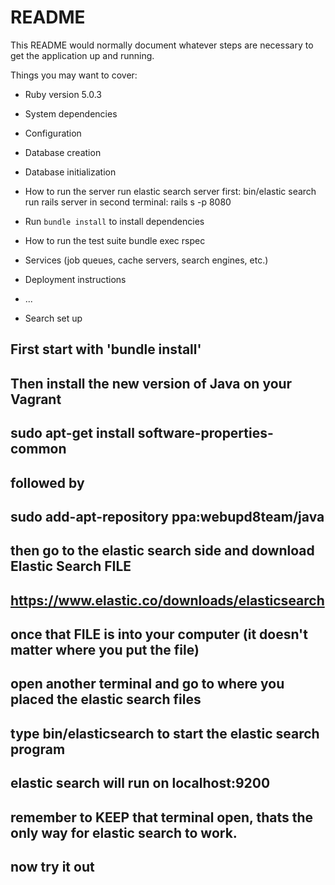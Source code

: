 # README

This README would normally document whatever steps are necessary to get the
application up and running.

Things you may want to cover:

* Ruby version
5.0.3

* System dependencies

* Configuration

* Database creation

* Database initialization

* How to run the server
run elastic search server first: bin/elastic search
run rails server in second terminal: rails s -p 8080


* Run `bundle install` to install dependencies

* How to run the test suite
bundle exec rspec

* Services (job queues, cache servers, search engines, etc.)

* Deployment instructions

* ...

* Search set up
## First start with 'bundle install'
## Then install the new version of Java on your Vagrant 
## sudo apt-get install software-properties-common
## followed by 
## sudo add-apt-repository ppa:webupd8team/java

## then go to the elastic search side and download Elastic Search FILE 
## https://www.elastic.co/downloads/elasticsearch
## once that FILE is into your computer (it doesn't matter where you put the file)
## open another terminal and go to where you placed the elastic search files 

## type bin/elasticsearch to start the elastic search program
## elastic search will run on localhost:9200
## remember to KEEP that terminal open, thats the only way for elastic search to work.
## now try it out
